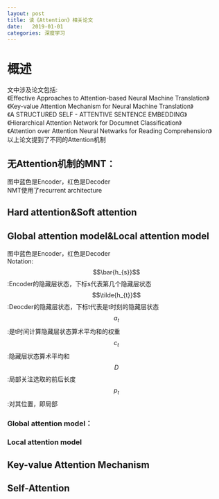 ```yaml
---
layout: post
title: 读《Attention》相关论文
date:   2019-01-01
categories: 深度学习
---
```

# 概述  
文中涉及论文包括:    
《Effective Approaches to Attention-based Neural Machine Translation》  
《Key-value Attention Mechanism for Neural Machine Translation》  
《A STRUCTURED SELF - ATTENTIVE SENTENCE EMBEDDING》  
《Hierarchical Attention Network for Documnet Classification》  
《Attention over Attention Neural Netwarks for Reading Comprehension》  
以上论文提到了不同的Attention机制  

## 无Attention机制的MNT：    
图中蓝色是Encoder，红色是Decoder    
NMT使用了recurrent architecture  


## Hard attention&Soft attention  
## Global attention model&Local attention model  
图中蓝色是Encoder，红色是Decoder  
Notation:  
$$\bar{h_{s}}$$:Encoder的隐藏层状态，下标s代表第几个隐藏层状态  
$$\tilde{h_{t}}$$:Deocder的隐藏层状态，下标t代表是t时刻的隐藏层状态  
$$a_{t}$$:是t时间计算隐藏层状态算术平均和的权重  
$$c_{t}$$:隐藏层状态算术平均和
$$D$$:局部关注选取的前后长度
$$p_{t}$$:对其位置，即局部


### Global attention model：  

### Local attention model  


## Key-value Attention Mechanism  
## Self-Attention  
